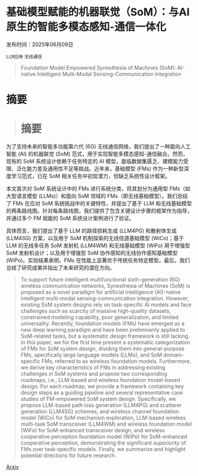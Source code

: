 # 基础模型赋能的机器联觉（SoM）：与AI原生的智能多模态感知-通信一体化

发布时间：2025年06月09日

`LLM应用` `无线通信`

> Foundation Model Empowered Synesthesia of Machines (SoM): AI-native Intelligent Multi-Modal Sensing-Communication Integration

# 摘要

> # 摘要  
为了支持未来的智能多功能第六代 (6G) 无线通信网络，我们提出了一种面向人工智能 (AI) 的机器联觉 (SoM) 范式，用于实现智能多模态感知-通信融合。然而，现有的 SoM 系统设计依赖于任务特定的 AI 模型，面临数据集匮乏、建模能力受限、泛化能力差及通用性不足等挑战。近年来，基础模型 (FMs) 作为一种新型深度学习范式，已在 SoM 相关任务中初现潜力，但缺乏系统性设计框架。

本文首次对 SoM 系统设计中的 FMs 进行系统分类，将其划分为通用型 FMs（如大型语言模型 (LLMs)）和面向 SoM 领域的 FMs（即无线基础模型）。我们总结了 FMs 在应对 SoM 系统挑战中的关键特性，并提出了基于 LLM 和无线基础模型的两条路线图。针对每条路线图，我们提供了包含关键设计步骤的框架作为指导，并通过多个 FM 赋能的 SoM 系统设计案例进行了验证。

具体而言，我们提出了基于 LLM 的路径损耗生成 (LLM4PG) 和散射体生成 (LLM4SG) 方案，以及用于 SoM 机制探索的无线信道基础模型 (WiCo)；基于 LLM 的无线多任务 SoM 发射机 (LLM4WM) 和无线基础模型 (WiFo) 用于增强型 SoM 发射机设计；以及用于增强型 SoM 协作感知的无线协作感知基础模型 (WiPo)。实验结果表明，FMs 在性能上显著优于传统任务特定模型。最后，我们总结了研究成果并指出了未来研究的潜在方向。

> To support future intelligent multifunctional sixth-generation (6G) wireless communication networks, Synesthesia of Machines (SoM) is proposed as a novel paradigm for artificial intelligence (AI)-native intelligent multi-modal sensing-communication integration. However, existing SoM system designs rely on task-specific AI models and face challenges such as scarcity of massive high-quality datasets, constrained modeling capability, poor generalization, and limited universality. Recently, foundation models (FMs) have emerged as a new deep learning paradigm and have been preliminarily applied to SoM-related tasks, but a systematic design framework is still lacking. In this paper, we for the first time present a systematic categorization of FMs for SoM system design, dividing them into general-purpose FMs, specifically large language models (LLMs), and SoM domain-specific FMs, referred to as wireless foundation models. Furthermore, we derive key characteristics of FMs in addressing existing challenges in SoM systems and propose two corresponding roadmaps, i.e., LLM-based and wireless foundation model-based design. For each roadmap, we provide a framework containing key design steps as a guiding pipeline and several representative case studies of FM-empowered SoM system design. Specifically, we propose LLM-based path loss generation (LLM4PG) and scatterer generation (LLM4SG) schemes, and wireless channel foundation model (WiCo) for SoM mechanism exploration, LLM-based wireless multi-task SoM transceiver (LLM4WM) and wireless foundation model (WiFo) for SoM-enhanced transceiver design, and wireless cooperative perception foundation model (WiPo) for SoM-enhanced cooperative perception, demonstrating the significant superiority of FMs over task-specific models. Finally, we summarize and highlight potential directions for future research.

[Arxiv](https://arxiv.org/abs/2506.07647)